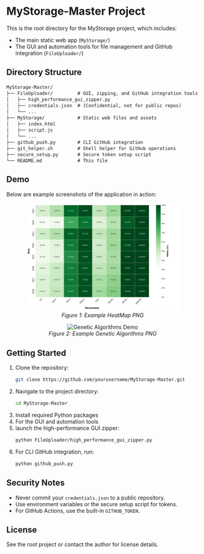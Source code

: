 # MyStorage-Master Project

This is the root directory for the MyStorage project, which includes:
- The main static web app (`MyStorage/`)
- The GUI and automation tools for file management and GitHub integration (`FileUploader/`)

## Directory Structure
```
MyStorage-Master/
├── FileUploader/         # GUI, zipping, and GitHub integration tools
│   ├── high_performance_gui_zipper.py
│   ├── credentials.json  # (Confidential, not for public repos)
│   └── ...
├── MyStorage/            # Static web files and assets
│   ├── index.html
│   ├── script.js
│   └── ...
├── github_push.py        # CLI GitHub integration
├── git_helper.sh         # Shell helper for GitHub operations
├── secure_setup.py       # Secure token setup script
└── README.md             # This file
```
## Demo

Below are example screenshots of the application in action:

<p align="center">
  <img src="FileUploader/input/HeatMap.png" alt="HeatMap Demo" width="400"/>
  <br>
  <em>Figure 1: Example HeatMap PNG</em>
</p>

<p align="center">
  <img src="FileUploader/input/Genetic_Algorithms.png" alt="Genetic Algorithms Demo" width="400"/>
  <br>
  <em>Figure 2: Example Genetic Algorithms PNG</em>
</p>

## Getting Started
1. Clone the repository:
   ```bash
   git clone https://github.com/yourusername/MyStorage-Master.git
   ```  
2. Navigate to the project directory:
   ```bash
   cd MyStorage-Master
   ```
3. Install required Python packages
4. For the GUI and automation tools
5. launch the high-performance GUI zipper:
   ```bash
   python FileUploader/high_performance_gui_zipper.py
   ```
6. For CLI GitHub integration, run:
   ```bash
   python github_push.py
   ```  

## Security Notes
- Never commit your `credentials.json` to a public repository.
- Use environment variables or the secure setup script for tokens.
- For GitHub Actions, use the built-in `GITHUB_TOKEN`.

## License
See the root project or contact the author for license details.
